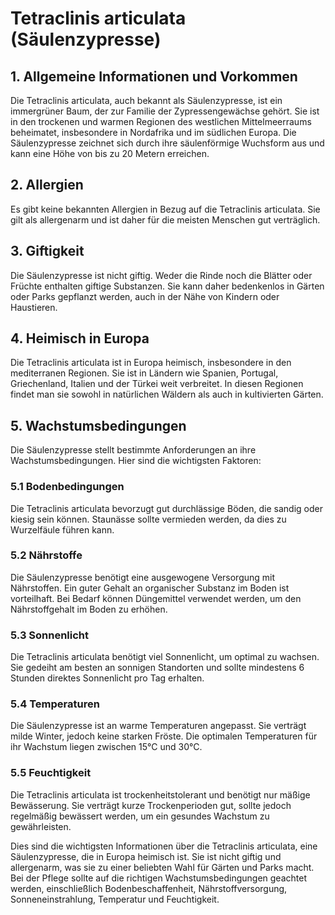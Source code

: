 # Tetraclinis articulata (Säulenzypresse)

## 1. Allgemeine Informationen und Vorkommen
Die Tetraclinis articulata, auch bekannt als Säulenzypresse, ist ein immergrüner Baum, der zur Familie der Zypressengewächse gehört. Sie ist in den trockenen und warmen Regionen des westlichen Mittelmeerraums beheimatet, insbesondere in Nordafrika und im südlichen Europa. Die Säulenzypresse zeichnet sich durch ihre säulenförmige Wuchsform aus und kann eine Höhe von bis zu 20 Metern erreichen.

## 2. Allergien
Es gibt keine bekannten Allergien in Bezug auf die Tetraclinis articulata. Sie gilt als allergenarm und ist daher für die meisten Menschen gut verträglich.

## 3. Giftigkeit
Die Säulenzypresse ist nicht giftig. Weder die Rinde noch die Blätter oder Früchte enthalten giftige Substanzen. Sie kann daher bedenkenlos in Gärten oder Parks gepflanzt werden, auch in der Nähe von Kindern oder Haustieren.

## 4. Heimisch in Europa
Die Tetraclinis articulata ist in Europa heimisch, insbesondere in den mediterranen Regionen. Sie ist in Ländern wie Spanien, Portugal, Griechenland, Italien und der Türkei weit verbreitet. In diesen Regionen findet man sie sowohl in natürlichen Wäldern als auch in kultivierten Gärten.

## 5. Wachstumsbedingungen
Die Säulenzypresse stellt bestimmte Anforderungen an ihre Wachstumsbedingungen. Hier sind die wichtigsten Faktoren:

### 5.1 Bodenbedingungen
Die Tetraclinis articulata bevorzugt gut durchlässige Böden, die sandig oder kiesig sein können. Staunässe sollte vermieden werden, da dies zu Wurzelfäule führen kann.

### 5.2 Nährstoffe
Die Säulenzypresse benötigt eine ausgewogene Versorgung mit Nährstoffen. Ein guter Gehalt an organischer Substanz im Boden ist vorteilhaft. Bei Bedarf können Düngemittel verwendet werden, um den Nährstoffgehalt im Boden zu erhöhen.

### 5.3 Sonnenlicht
Die Tetraclinis articulata benötigt viel Sonnenlicht, um optimal zu wachsen. Sie gedeiht am besten an sonnigen Standorten und sollte mindestens 6 Stunden direktes Sonnenlicht pro Tag erhalten.

### 5.4 Temperaturen
Die Säulenzypresse ist an warme Temperaturen angepasst. Sie verträgt milde Winter, jedoch keine starken Fröste. Die optimalen Temperaturen für ihr Wachstum liegen zwischen 15°C und 30°C.

### 5.5 Feuchtigkeit
Die Tetraclinis articulata ist trockenheitstolerant und benötigt nur mäßige Bewässerung. Sie verträgt kurze Trockenperioden gut, sollte jedoch regelmäßig bewässert werden, um ein gesundes Wachstum zu gewährleisten.

Dies sind die wichtigsten Informationen über die Tetraclinis articulata, eine Säulenzypresse, die in Europa heimisch ist. Sie ist nicht giftig und allergenarm, was sie zu einer beliebten Wahl für Gärten und Parks macht. Bei der Pflege sollte auf die richtigen Wachstumsbedingungen geachtet werden, einschließlich Bodenbeschaffenheit, Nährstoffversorgung, Sonneneinstrahlung, Temperatur und Feuchtigkeit.
